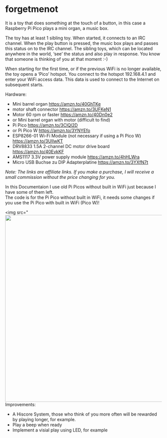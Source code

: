 # forgetmenot

It is a toy that does something at the touch of a button, in this case a Raspberry Pi Pico plays a mini organ, a music box.

The toy has at least 1 sibling toy.  When started, it connects to an IRC channel. When the play button is pressed, the music box plays and passes this status on to the IRC channel. The sibling toys, which can be located anywhere in the world, ‘see’ the status and also play in response.  You know that someone is thinking of you at that moment :-)  

When starting for the first time, or if the previous WiFi is no longer available, the toy opens a ‘Pico’ hotspot. You connect to the hotspot 192.168.4.1 and enter your WiFi access data. This data is used to connect to the Internet on subsequent starts.

Hardware:
- Mini barrel organ https://amzn.to/40GhTKe
- motor shaft connector https://amzn.to/3UFKeN1
- Motor 60 rpm or faster https://amzn.to/40Dn0e2
- or Mini barrel organ with motor (difficult to find)
- Pi Pico  https://amzn.to/3ClQl2D
- or Pi Pico W https://amzn.to/3YNYEfo
- ESP8266-01 Wi-Fi Module (not necessary if using a Pi Pico W) https://amzn.to/3UIIwKT
- DRV8833 1.5A 2-channel DC motor drive board https://amzn.to/40EvkKF
- AMS1117 3.3V power supply module https://amzn.to/4hHLWra
- Micro USB Buchse zu DIP Adapterplatine https://amzn.to/3YXfN7t

*Note: The links are affiliate links. If you make a purchase, I will receive a small commission without the price changing for you.*

In this Documentaion I use old Pi Picos without built in WiFi just because I have some of them left.  
The code is for the Pi Pico without built in WiFi, it needs some changes if you use the Pi Pico with built in WiFi (Pico W)!


<img src="
<img src="forgetmenot_Steckplatine.png" width="600">
Improvements:
- A Hiscore System, those who think of you more often will be rewarded by playing longer, for example.
- Play a beep when ready
- Implement a visial play using LED, for example
  
